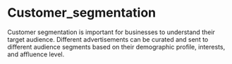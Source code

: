 # Customer_segmentation
Customer segmentation is important for businesses to understand their target audience. Different advertisements can be curated and sent to different audience segments based on their demographic profile, interests, and affluence level.
